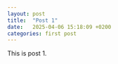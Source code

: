 ```yaml
---
layout: post
title:  "Post 1"
date:   2025-04-06 15:18:09 +0200
categories: first post
---
```



This is post 1.

